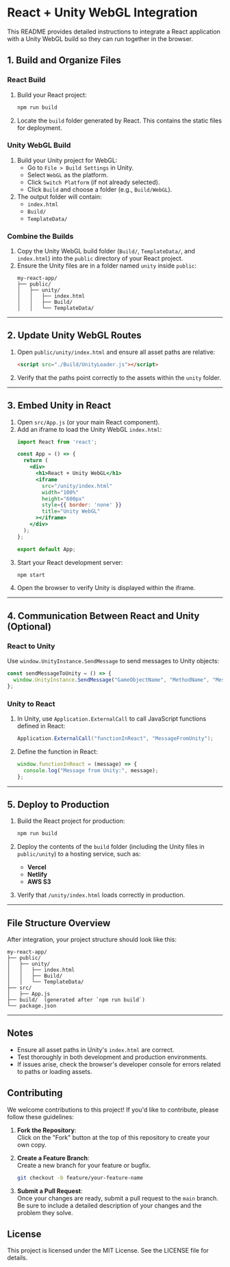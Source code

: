 # React + Unity WebGL Integration

This README provides detailed instructions to integrate a React application with a Unity WebGL build so they can run together in the browser.

## **1. Build and Organize Files**

### **React Build**
1. Build your React project:
   ```bash
   npm run build
   ```
2. Locate the `build` folder generated by React. This contains the static files for deployment.

### **Unity WebGL Build**
1. Build your Unity project for WebGL:
   - Go to `File > Build Settings` in Unity.
   - Select `WebGL` as the platform.
   - Click `Switch Platform` (if not already selected).
   - Click `Build` and choose a folder (e.g., `Build/WebGL`).
2. The output folder will contain:
   - `index.html`
   - `Build/`
   - `TemplateData/`

### **Combine the Builds**
1. Copy the Unity WebGL build folder (`Build/`, `TemplateData/`, and `index.html`) into the `public` directory of your React project.
2. Ensure the Unity files are in a folder named `unity` inside `public`:
   ```
   my-react-app/
   ├── public/
   │   ├── unity/
   │   │   ├── index.html
   │   │   ├── Build/
   │   │   └── TemplateData/
   ```

---

## **2. Update Unity WebGL Routes**
1. Open `public/unity/index.html` and ensure all asset paths are relative:
   ```html
   <script src="./Build/UnityLoader.js"></script>
   ```

2. Verify that the paths point correctly to the assets within the `unity` folder.

---

## **3. Embed Unity in React**
1. Open `src/App.js` (or your main React component).
2. Add an iframe to load the Unity WebGL `index.html`:
   ```jsx
   import React from 'react';

   const App = () => {
     return (
       <div>
         <h1>React + Unity WebGL</h1>
         <iframe
           src="/unity/index.html"
           width="100%"
           height="600px"
           style={{ border: 'none' }}
           title="Unity WebGL"
         ></iframe>
       </div>
     );
   };

   export default App;
   ```
3. Start your React development server:
   ```bash
   npm start
   ```
4. Open the browser to verify Unity is displayed within the iframe.

---

## **4. Communication Between React and Unity (Optional)**

### **React to Unity**
Use `window.UnityInstance.SendMessage` to send messages to Unity objects:
```jsx
const sendMessageToUnity = () => {
  window.UnityInstance.SendMessage("GameObjectName", "MethodName", "Message");
};
```

### **Unity to React**
1. In Unity, use `Application.ExternalCall` to call JavaScript functions defined in React:
   ```csharp
   Application.ExternalCall("functionInReact", "MessageFromUnity");
   ```

2. Define the function in React:
   ```jsx
   window.functionInReact = (message) => {
     console.log("Message from Unity:", message);
   };
   ```

---

## **5. Deploy to Production**
1. Build the React project for production:
   ```bash
   npm run build
   ```

2. Deploy the contents of the `build` folder (including the Unity files in `public/unity`) to a hosting service, such as:
   - **Vercel**
   - **Netlify**
   - **AWS S3**

3. Verify that `/unity/index.html` loads correctly in production.

---

## **File Structure Overview**
After integration, your project structure should look like this:
```
my-react-app/
├── public/
│   ├── unity/
│   │   ├── index.html
│   │   ├── Build/
│   │   └── TemplateData/
├── src/
│   ├── App.js
├── build/  (generated after `npm run build`)
└── package.json
```

---

## **Notes**
- Ensure all asset paths in Unity's `index.html` are correct.
- Test thoroughly in both development and production environments.
- If issues arise, check the browser's developer console for errors related to paths or loading assets.


## Contributing

We welcome contributions to this project! If you'd like to contribute, please follow these guidelines:

1. **Fork the Repository**:  
   Click on the "Fork" button at the top of this repository to create your own copy.

2. **Create a Feature Branch**:  
   Create a new branch for your feature or bugfix.

   ```bash
   git checkout -b feature/your-feature-name
   ```

3. **Submit a Pull Request**:  
   Once your changes are ready, submit a pull request to the `main` branch. Be sure to include a detailed description of your changes and the problem they solve.

## License

This project is licensed under the MIT License. See the LICENSE file for details.